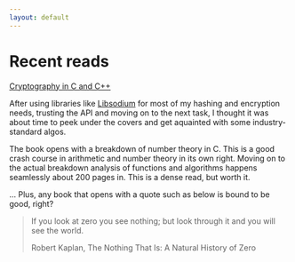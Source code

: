 ```yaml
---
layout: default
---
```



# Recent reads

<a target="_blank" href="https://www.amazon.com/gp/product/1430250984/ref=as_li_tl?ie=UTF8&camp=1789&creative=9325&creativeASIN=1430250984&linkCode=as2&tag=67hz-20&linkId=37a05b4909da82b866459d8f8bb1701f">Cryptography in C and C++</a><img src="//ir-na.amazon-adsystem.com/e/ir?t=67hz-20&l=am2&o=1&a=1430250984" width="1" height="1" border="0" alt="" style="border:none !important; margin:0px !important;" />


After using libraries like [Libsodium](https://download.libsodium.org/doc) for most of my hashing and encryption needs, trusting the API and moving on to the next task, I thought it was about time to peek under the covers and get aquainted with some industry-standard algos. 

The book opens with a breakdown of number theory in C. This is a good crash course in arithmetic and number theory in its own right. Moving on to the actual breakdown analysis of functions and algorithms happens seamlessly about 200 pages in. This is a dense read, but worth it.


... Plus, any book that opens with a quote such as below is bound to be good, right?

> If you look at zero you see nothing; but look through it and you will see the world.
>
> Robert Kaplan, The Nothing That Is: A Natural History of Zero


